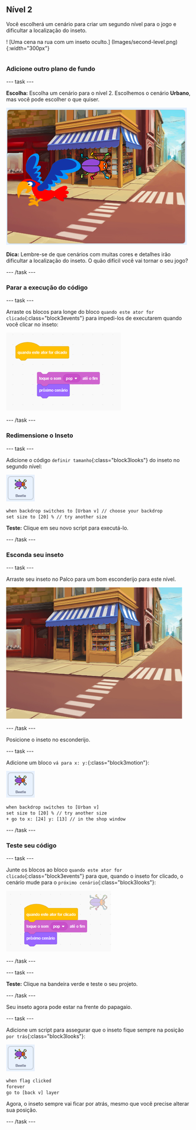 ## Nível 2

<div style="display: flex; flex-wrap: wrap">
<div style="flex-basis: 200px; flex-grow: 1; margin-right: 15px;">
Você escolherá um cenário para criar um segundo nível para o jogo e dificultar a localização do inseto. 
</div>
<div>

! [Uma cena na rua com um inseto oculto.] (Images/second-level.png){:width="300px"}

</div>
</div>

### Adicione outro plano de fundo

--- task ---

**Escolha:** Escolha um cenário para o nível 2. Escolhemos o cenário **Urbano**, mas você pode escolher o que quiser.

![O inseto e o papagaio em um cenário urbano.](images/insert-urban-backdrop.png)

**Dica:** Lembre-se de que cenários com muitas cores e detalhes irão dificultar a localização do inseto. O quão difícil você vai tornar o seu jogo?

--- /task ---

### Parar a execução do código

--- task ---

Arraste os blocos para longe do bloco `quando este ator for clicado`{:class="block3events"} para impedi-los de executarem quando você clicar no inseto:

![Quebrando o código.](images/breaking-script.png)

--- /task ---

### Redimensione o Inseto

--- task ---

Adicione o código `definir tamanho`{:class="block3looks"} do inseto no segundo nível:

![O sprite do inseto.](images/bug-sprite.png)

```blocks3
when backdrop switches to [Urban v] // choose your backdrop
set size to [20] % // try another size 
```

**Teste:** Clique em seu novo script para executá-lo.

--- /task ---

### Esconda seu inseto

--- task ---

Arraste seu inseto no Palco para um bom esconderijo para este nível.

![O inseto escondido na vitrine da loja no meio do cenário.](images/hidden-urban-backdrop.png)

--- /task ---

Posicione o inseto no esconderijo.

--- task ---

Adicione um bloco `vá para x: y:`{:class="block3motion"}:

![O sprite do inseto.](images/bug-sprite.png)

```blocks3
when backdrop switches to [Urban v]
set size to [20] % // try another size 
+ go to x: [24] y: [13] // in the shop window
```

--- /task ---

### Teste seu código

--- task ---

Junte os blocos ao bloco `quando este ator for clicado`{:class="block3events"} para que, quando o inseto for clicado, o cenário mude para o `próximo cenário`{:class="block3looks"}:

![Os blocos são unidos novamente.](images/fixed-script.png)

--- /task ---

--- task ---

**Teste:** Clique na bandeira verde e teste o seu projeto.

--- /task ---

Seu inseto agora pode estar na frente do papagaio.

--- task ---

Adicione um script para assegurar que o inseto fique sempre na posição `por trás`{:class="block3looks"}:

![O sprite do inseto.](images/bug-sprite.png)

```blocks3
when flag clicked
forever
go to [back v] layer
```

Agora, o inseto sempre vai ficar por atrás, mesmo que você precise alterar sua posição.

--- /task ---
